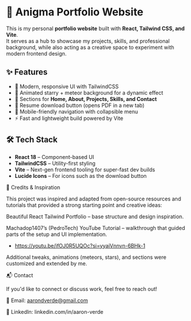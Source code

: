 # 🚀 Anigma Portfolio Website

This is my personal **portfolio website** built with **React, Tailwind CSS, and Vite**.  
It serves as a hub to showcase my projects, skills, and professional background, while also acting as a creative space to experiment with modern frontend design.

## ✨ Features

- 🎨 Modern, responsive UI with TailwindCSS  
- 🌌 Animated starry + meteor background for a dynamic effect  
- 📂 Sections for **Home, About, Projects, Skills, and Contact**  
- 📄 Resume download button (opens PDF in a new tab)  
- 📱 Mobile-friendly navigation with collapsible menu  
- ⚡ Fast and lightweight build powered by Vite  

## 🛠️ Tech Stack

- **React 18** – Component-based UI  
- **TailwindCSS** – Utility-first styling  
- **Vite** – Next-gen frontend tooling for super-fast dev builds  
- **Lucide Icons** – For icons such as the download button  

🙏 Credits & Inspiration

This project was inspired and adapted from open-source resources and tutorials that provided a strong starting point and creative ideas:

Beautiful React Tailwind Portfolio
 – base structure and design inspiration.

Machadop1407’s (PedroTech) YouTube Tutorial
 – walkthrough that guided parts of the setup and UI implementation.
 - https://youtu.be/ifOJ0R5UQOc?si=yyaiVnnvn-6BHk-1

Additional tweaks, animations (meteors, stars), and sections were customized and extended by me.

📬 Contact

If you'd like to connect or discuss work, feel free to reach out!

📧 Email: aarondverde@gmail.com

🔗 LinkedIn: linkedin.com/in/aaron-verde
